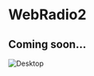 # WebRadio2
## Coming soon...
![Desktop](https://github.com/Marioneq4958/WebRadio2/assets/91561391/f181ae0e-d856-47ad-a437-847bd41bfd6f)

